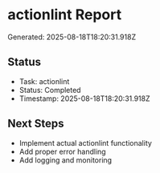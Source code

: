 # actionlint Report

Generated: 2025-08-18T18:20:31.918Z

## Status
- Task: actionlint
- Status: Completed
- Timestamp: 2025-08-18T18:20:31.918Z

## Next Steps
- Implement actual actionlint functionality
- Add proper error handling
- Add logging and monitoring

